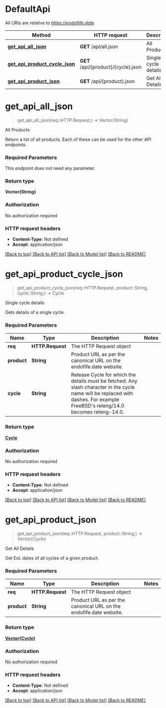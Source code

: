 # DefaultApi

All URIs are relative to *https://endoflife.date*

Method | HTTP request | Description
------------- | ------------- | -------------
[**get_api_all_json**](DefaultApi.md#get_api_all_json) | **GET** /api/all.json | All Products
[**get_api_product_cycle_json**](DefaultApi.md#get_api_product_cycle_json) | **GET** /api/{product}/{cycle}.json | Single cycle details
[**get_api_product_json**](DefaultApi.md#get_api_product_json) | **GET** /api/{product}.json | Get All Details


# **get_api_all_json**
> get_api_all_json(req::HTTP.Request;) -> Vector{String}

All Products

Return a list of all products. Each of these can be used for the other API endpoints.

### Required Parameters
This endpoint does not need any parameter.

### Return type

**Vector{String}**

### Authorization

No authorization required

### HTTP request headers

 - **Content-Type**: Not defined
 - **Accept**: application/json

[[Back to top]](#) [[Back to API list]](../README.md#documentation-for-api-endpoints) [[Back to Model list]](../README.md#documentation-for-models) [[Back to README]](../README.md)

# **get_api_product_cycle_json**
> get_api_product_cycle_json(req::HTTP.Request, product::String, cycle::String;) -> Cycle

Single cycle details

Gets details of a single cycle.

### Required Parameters

Name | Type | Description  | Notes
------------- | ------------- | ------------- | -------------
 **req** | **HTTP.Request** | The HTTP Request object | 
**product** | **String**| Product URL as per the canonical URL on the endofife.date website. |
**cycle** | **String**| Release Cycle for which the details must be fetched. Any slash character in the cycle name will be replaced with dashes. For example FreeBSD&#39;s releng/14.0 becomes releng-14.0. |

### Return type

[**Cycle**](Cycle.md)

### Authorization

No authorization required

### HTTP request headers

 - **Content-Type**: Not defined
 - **Accept**: application/json

[[Back to top]](#) [[Back to API list]](../README.md#documentation-for-api-endpoints) [[Back to Model list]](../README.md#documentation-for-models) [[Back to README]](../README.md)

# **get_api_product_json**
> get_api_product_json(req::HTTP.Request, product::String;) -> Vector{Cycle}

Get All Details

Get EoL dates of all cycles of a given product.

### Required Parameters

Name | Type | Description  | Notes
------------- | ------------- | ------------- | -------------
 **req** | **HTTP.Request** | The HTTP Request object | 
**product** | **String**| Product URL as per the canonical URL on the endofife.date website. |

### Return type

[**Vector{Cycle}**](Cycle.md)

### Authorization

No authorization required

### HTTP request headers

 - **Content-Type**: Not defined
 - **Accept**: application/json

[[Back to top]](#) [[Back to API list]](../README.md#documentation-for-api-endpoints) [[Back to Model list]](../README.md#documentation-for-models) [[Back to README]](../README.md)


